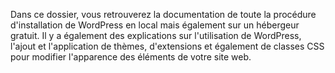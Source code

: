 Dans ce dossier, vous retrouverez la documentation de toute la procédure d'installation de WordPress en local mais également sur un hébergeur gratuit. Il y a également des explications sur l'utilisation de WordPress, l'ajout et l'application de thèmes, d'extensions et également de classes CSS pour modifier l'apparence des éléments de votre site web.
